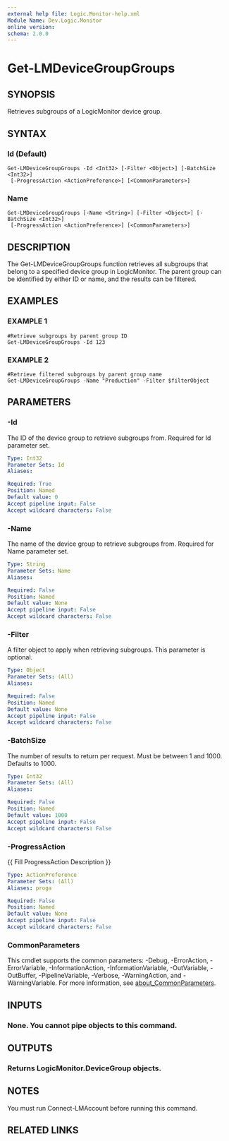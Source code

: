 ```yaml
---
external help file: Logic.Monitor-help.xml
Module Name: Dev.Logic.Monitor
online version:
schema: 2.0.0
---
```


# Get-LMDeviceGroupGroups

## SYNOPSIS
Retrieves subgroups of a LogicMonitor device group.

## SYNTAX

### Id (Default)
```
Get-LMDeviceGroupGroups -Id <Int32> [-Filter <Object>] [-BatchSize <Int32>]
 [-ProgressAction <ActionPreference>] [<CommonParameters>]
```

### Name
```
Get-LMDeviceGroupGroups [-Name <String>] [-Filter <Object>] [-BatchSize <Int32>]
 [-ProgressAction <ActionPreference>] [<CommonParameters>]
```

## DESCRIPTION
The Get-LMDeviceGroupGroups function retrieves all subgroups that belong to a specified device group in LogicMonitor.
The parent group can be identified by either ID or name, and the results can be filtered.

## EXAMPLES

### EXAMPLE 1
```
#Retrieve subgroups by parent group ID
Get-LMDeviceGroupGroups -Id 123
```

### EXAMPLE 2
```
#Retrieve filtered subgroups by parent group name
Get-LMDeviceGroupGroups -Name "Production" -Filter $filterObject
```

## PARAMETERS

### -Id
The ID of the device group to retrieve subgroups from.
Required for Id parameter set.

```yaml
Type: Int32
Parameter Sets: Id
Aliases:

Required: True
Position: Named
Default value: 0
Accept pipeline input: False
Accept wildcard characters: False
```

### -Name
The name of the device group to retrieve subgroups from.
Required for Name parameter set.

```yaml
Type: String
Parameter Sets: Name
Aliases:

Required: False
Position: Named
Default value: None
Accept pipeline input: False
Accept wildcard characters: False
```

### -Filter
A filter object to apply when retrieving subgroups.
This parameter is optional.

```yaml
Type: Object
Parameter Sets: (All)
Aliases:

Required: False
Position: Named
Default value: None
Accept pipeline input: False
Accept wildcard characters: False
```

### -BatchSize
The number of results to return per request.
Must be between 1 and 1000.
Defaults to 1000.

```yaml
Type: Int32
Parameter Sets: (All)
Aliases:

Required: False
Position: Named
Default value: 1000
Accept pipeline input: False
Accept wildcard characters: False
```

### -ProgressAction
{{ Fill ProgressAction Description }}

```yaml
Type: ActionPreference
Parameter Sets: (All)
Aliases: proga

Required: False
Position: Named
Default value: None
Accept pipeline input: False
Accept wildcard characters: False
```

### CommonParameters
This cmdlet supports the common parameters: -Debug, -ErrorAction, -ErrorVariable, -InformationAction, -InformationVariable, -OutVariable, -OutBuffer, -PipelineVariable, -Verbose, -WarningAction, and -WarningVariable. For more information, see [about_CommonParameters](http://go.microsoft.com/fwlink/?LinkID=113216).

## INPUTS

### None. You cannot pipe objects to this command.
## OUTPUTS

### Returns LogicMonitor.DeviceGroup objects.
## NOTES
You must run Connect-LMAccount before running this command.

## RELATED LINKS
